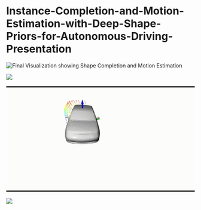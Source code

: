 # Instance-Completion-and-Motion-Estimation-with-Deep-Shape-Priors-for-Autonomous-Driving-Presentation

![Final Visualization showing Shape Completion and Motion Estimation](./images_presentation/blue_car_in_a_scene.gif)

![](./images_presentation/cars_in_kitti.gif)

![](images_presentation/joint_optimization.gif)


![](images_presentation/mesh_vs_det_vs_gt.gif)

